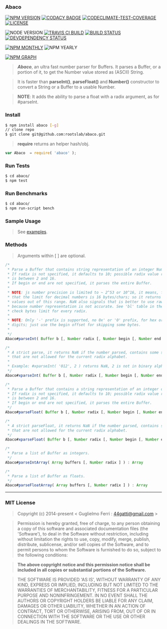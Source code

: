 ### Abaco

[![NPM VERSION](http://img.shields.io/npm/v/abaco.svg?style=flat)](https://www.npmjs.org/package/abaco)
[![CODACY BADGE](https://img.shields.io/codacy/b18ed7d95b0a4707a0ff7b88b30d3def.svg?style=flat)](https://www.codacy.com/public/44gatti/abaco)
[![CODECLIMATE-TEST-COVERAGE](https://img.shields.io/codeclimate/c/rootslab/abaco.svg?style=flat)](https://codeclimate.com/github/rootslab/abaco)
[![LICENSE](http://img.shields.io/badge/license-MIT-blue.svg?style=flat)](https://github.com/rootslab/abaco#mit-license)

![NODE VERSION](https://img.shields.io/node/v/abaco.svg)
[![TRAVIS CI BUILD](http://img.shields.io/travis/rootslab/abaco.svg?style=flat)](http://travis-ci.org/rootslab/abaco)
[![BUILD STATUS](http://img.shields.io/david/rootslab/abaco.svg?style=flat)](https://david-dm.org/rootslab/abaco)
[![DEVDEPENDENCY STATUS](http://img.shields.io/david/dev/rootslab/abaco.svg?style=flat)](https://david-dm.org/rootslab/abaco#info=devDependencies)

[![NPM MONTHLY](http://img.shields.io/npm/dm/abaco.svg?style=flat)](http://npm-stat.com/charts.html?package=abaco)
![NPM YEARLY](https://img.shields.io/npm/dy/abaco.svg)

[![NPM GRAPH](https://nodei.co/npm/abaco.png?downloads=true&downloadRank=true&stars=true)](https://nodei.co/npm/abaco/)

> **_Abaco_**, an ultra fast number parser for Buffers. It parses a Buffer, or a portion of it, to get the Number value stored as (ASCII) String.

> It is faster than __parseInt()__, __parseFloat()__ and __Number()__ constructor to convert a String
> or a Buffer to a usable Number.

> __NOTE__: It adds the ability to parse a float with a radix argument, as for #parseInt.

### Install

```bash
$ npm install abaco [-g]
// clone repo
$ git clone git@github.com:rootslab/abaco.git
```

> __require__ returns an helper hash/obj.

```javascript
var Abaco  = require( 'abaco' );
```

### Run Tests

```bash
$ cd abaco/
$ npm test
```

### Run Benchmarks

```bash
$ cd abaco/
$ npm run-script bench
```

### Sample Usage

> See [examples](example/).


### Methods

> Arguments within [ ] are optional.

```javascript
/*
 * Parse a Buffer that contains string representation of an integer Number.
 * If radix is not specified, it defaults to 10; possible radix value range
 * is between 2 and 16.
 * If begin or end are not specified, it parses the entire Buffer.
 *
 * NOTE: js number precision is limited to ~ 2^53 or 10^16, it means, for example,
 * that the limit for decimal numbers is 16 bytes/chars; so it returns NaN for
 * values out of this range. NaN also signals that is better to use raw String,
 * because number representation is not accurate. See 'bl' table in the code to
 * check bytes limit for every radix.
 *
 * NOTE: Only '-' prefix is supported, no 0x' or '0' prefix, for hex or octal
 * digits; just use the begin offset for skipping some bytes.
 *
 */
Abaco#parseInt( Buffer b [, Number radix [, Number begin [, Number end ] ] ] ) : Number

/*
 * A strict parse, it returns NaN if the number parsed, contains some symbols
 * that are not allowed for the current radix alphabet.
 *
 * Example: #xparseInt( '012', 2 ) returns NaN, 2 is not in binary alphabet.
 */
Abaco#xparseInt( Buffer b [, Number radix [, Number begin [, Number end ] ] ] ) : Number

/*
 * Parse a Buffer that contains a string representation of an integer or float Number.
 * If radix is not specified, it defaults to 10; possible radix value range
 * is between 2 and 16.
 * If begin or end are not specified, it parses the entire Buffer.
 */
Abaco#parseFloat( Buffer b [, Number radix [, Number begin [, Number end ] ] ] ) : Number

/*
 * A strict parseFloat, it returns NaN if the number parsed, contains some symbols
 * that are not allowed for the current radix alphabet.
 */
Abaco#xparseFloat( Buffer b [, Number radix [, Number begin [, Number end ] ] ] ) : Number

/*
 * Parse a list of Buffer as integers.
 */
Abaco#parseIntArray( Array buffers [, Number radix ] ) : Array

/*
 * Parse a list of Buffer as floats.
 */
Abaco#parseFloatArray( Array buffers [, Number radix ] ) : Array

```

------------------------------------------------------------------------


### MIT License

> Copyright (c) 2014-present &lt; Guglielmo Ferri : 44gatti@gmail.com &gt;

> Permission is hereby granted, free of charge, to any person obtaining
> a copy of this software and associated documentation files (the
> 'Software'), to deal in the Software without restriction, including
> without limitation the rights to use, copy, modify, merge, publish,
> distribute, sublicense, and/or sell copies of the Software, and to
> permit persons to whom the Software is furnished to do so, subject to
> the following conditions:

> __The above copyright notice and this permission notice shall be
> included in all copies or substantial portions of the Software.__

> THE SOFTWARE IS PROVIDED 'AS IS', WITHOUT WARRANTY OF ANY KIND,
> EXPRESS OR IMPLIED, INCLUDING BUT NOT LIMITED TO THE WARRANTIES OF
> MERCHANTABILITY, FITNESS FOR A PARTICULAR PURPOSE AND NONINFRINGEMENT.
> IN NO EVENT SHALL THE AUTHORS OR COPYRIGHT HOLDERS BE LIABLE FOR ANY
> CLAIM, DAMAGES OR OTHER LIABILITY, WHETHER IN AN ACTION OF CONTRACT,
> TORT OR OTHERWISE, ARISING FROM, OUT OF OR IN CONNECTION WITH THE
> SOFTWARE OR THE USE OR OTHER DEALINGS IN THE SOFTWARE.